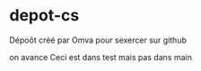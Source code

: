 # depot-cs
Dépoôt créé par Omva pour sexercer sur github

on avance
Ceci est dans test mais pas dans main
